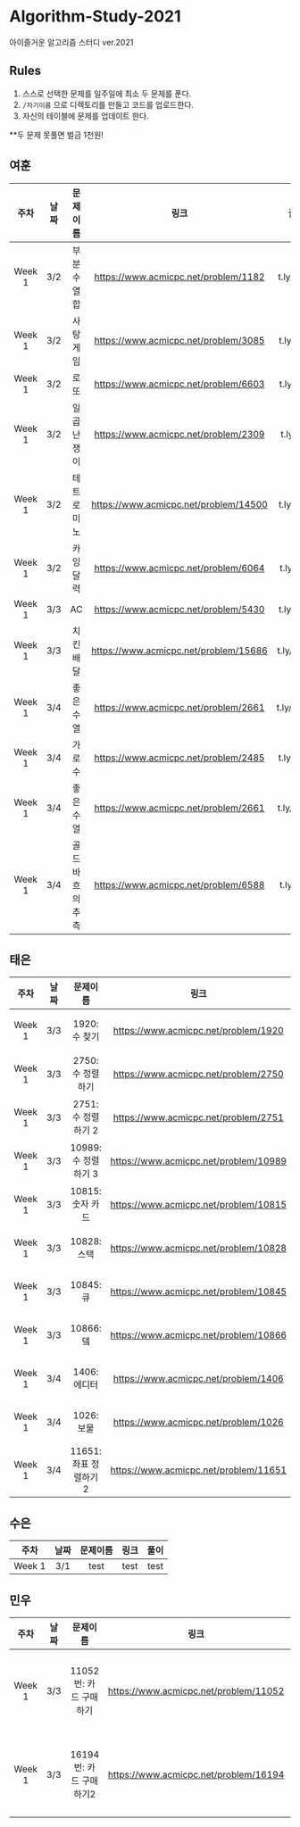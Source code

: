 # Algorithm-Study-2021

아이즐거운 알고리즘 스터디 ver.2021

## Rules

1. 스스로 선택한 문제를 일주일에 최소 두 문제를 푼다.
2. `/자기이름` 으로 디렉토리를 만들고 코드를 업로드한다.
3. 자신의 테이블에 문제를 업데이트 한다.

\*\*두 문제 못풀면 벌금 1천원!

## 여훈

|  주차  | 날짜 |    문제이름     |                 링크                  |   풀이    |
| :----: | :--: | :-------------: | :-----------------------------------: | :-------: |
| Week 1 | 3/2  |   부분수열합    | https://www.acmicpc.net/problem/1182  | t.ly/pER7 |
| Week 1 | 3/2  |    사탕게임     | https://www.acmicpc.net/problem/3085  | t.ly/kTEc |
| Week 1 | 3/2  |      로또       | https://www.acmicpc.net/problem/6603  | t.ly/IqY9 |
| Week 1 | 3/2  |   일곱난쟁이    | https://www.acmicpc.net/problem/2309  | t.ly/sYoj |
| Week 1 | 3/2  |   테트로미노    | https://www.acmicpc.net/problem/14500 | t.ly/sz12 |
| Week 1 | 3/2  |    카잉달력     | https://www.acmicpc.net/problem/6064  | t.ly/cV3I |
| Week 1 | 3/3  |       AC        | https://www.acmicpc.net/problem/5430  | t.ly/EbaF |
| Week 1 | 3/3  |    치킨배달     | https://www.acmicpc.net/problem/15686 | t.ly/Fa8M |
| Week 1 | 3/4  |    좋은수열     | https://www.acmicpc.net/problem/2661  | t.ly/DC8U |
| Week 1 | 3/4  |     가로수      | https://www.acmicpc.net/problem/2485  | t.ly/uba6 |
| Week 1 | 3/4  |    좋은 수열    | https://www.acmicpc.net/problem/2661  | t.ly/dPYX |
| Week 1 | 3/4  | 골드바흐의 추측 | https://www.acmicpc.net/problem/6588  | t.ly/zAjB |

## 태은

|  주차  | 날짜 |        문제이름        |                 링크                  |  풀이   |
| :----: | :--: | :--------------------: | :-----------------------------------: | :-----: |
| Week 1 | 3/3  |     1920: 수 찾기      | https://www.acmicpc.net/problem/1920  | 없을 무 |
| Week 1 | 3/3  |   2750: 수 정렬하기    | https://www.acmicpc.net/problem/2750  | 없을 무 |
| Week 1 | 3/3  |  2751: 수 정렬하기 2   | https://www.acmicpc.net/problem/2751  | 없을 무 |
| Week 1 | 3/3  |  10989: 수 정렬하기 3  | https://www.acmicpc.net/problem/10989 | 없을 무 |
| Week 1 | 3/3  |    10815: 숫자 카드    | https://www.acmicpc.net/problem/10815 | 없을 무 |
| Week 1 | 3/3  |      10828: 스택       | https://www.acmicpc.net/problem/10828 | 없을 무 |
| Week 1 | 3/3  |       10845: 큐        | https://www.acmicpc.net/problem/10845 | 없을 무 |
| Week 1 | 3/3  |       10866: 뎈        | https://www.acmicpc.net/problem/10866 | 없을 무 |
| Week 1 | 3/4  |      1406: 에디터      | https://www.acmicpc.net/problem/1406  | 없을 무 |
| Week 1 | 3/4  |       1026: 보물       | https://www.acmicpc.net/problem/1026  | 없을 무 |
| Week 1 | 3/4  | 11651: 좌표 정렬하기 2 | https://www.acmicpc.net/problem/11651 | 없을 무 |

## 수은

|  주차  | 날짜 | 문제이름 | 링크 | 풀이 |
| :----: | :--: | :------: | :--: | :--: |
| Week 1 | 3/1  |   test   | test | test |

## 민우

|  주차  | 날짜 |        문제이름         |                 링크                  |     풀이      |
| :----: | :--: | :---------------------: | :-----------------------------------: | :-----------: |
| Week 1 | 3/3  | 11052번: 카드 구매하기  | https://www.acmicpc.net/problem/11052 | 업데이트 예정 |
| Week 1 | 3/3  | 16194번: 카드 구매하기2 | https://www.acmicpc.net/problem/16194 | 업데이트 예정 |

